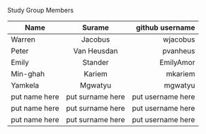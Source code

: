 Study Group Members

| Name          | Surame        | github username  |
| ------------- |:-------------:| ------:|
| Warren      | Jacobus | wjacobus  |
| Peter      | Van Heusdan      |   pvanheus  |
| Emily | Stander      | EmilyAmor     |
| Min-ghah | Kariem     |   mkariem |
| Yamkela | Mgwatyu      | mgwatyu     |
| put name here | put surname here      | put username here     |
| put name here | put surname here      | put username here     |
| put name here | put surname here      | put username here     |
